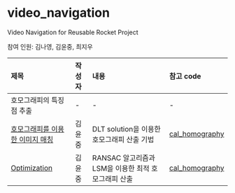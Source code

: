 # video_navigation
Video Navigation for Reusable Rocket Project

참여 인원: 김나영, 김윤중, 최지우

|제목|작성자|내용|참고 code|
|:------|:---|:---|:---|
|호모그래피의 특징점 추출|-|-|-|
|[호모그래피를 이용한 이미지 매칭](Reference/Homography.ipynb) |김윤중|DLT solution을 이용한 호모그래피 산출 기법|[cal_homography](src/cal_homography.py)|
|[Optimization](Reference/Optimization.ipynb)|김윤중|RANSAC 알고리즘과 LSM을 이용한 최적 호모그래피 산출|[cal_homography](src/cal_homography.py)|
